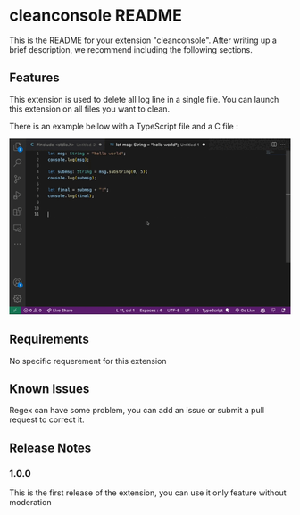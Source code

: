 # cleanconsole README

This is the README for your extension "cleanconsole". After writing up a brief description, we recommend including the following sections.

## Features

This extension is used to delete all log line in a single file. You can launch this extension on all files you want to clean.

There is an example bellow with a TypeScript file and a C file :

![How it works](images/cleanConsole.gif)

## Requirements

No specific requerement for this extension

## Known Issues

Regex can have some problem, you can add an issue or submit a pull request to correct it.

## Release Notes

### 1.0.0

This is the first release of the extension, you can use it only feature without moderation

